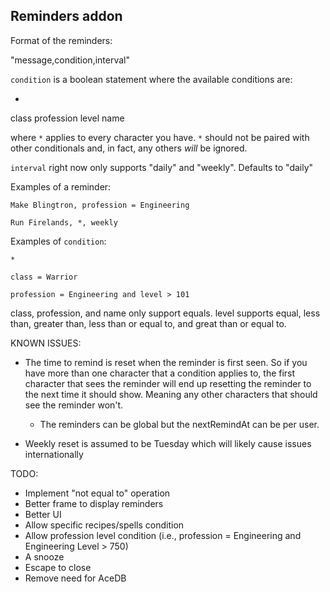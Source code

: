 ## Reminders addon

Format of the reminders:

"message,condition,interval"

`condition` is a boolean statement where the available conditions are:

*
class
profession
level
name

where `*` applies to every character you have.  `*` should not be paired with other conditionals and, in fact, any others _will_ be ignored.

`interval` right now only supports "daily" and "weekly".  Defaults to "daily"

Examples of a reminder:

    Make Blingtron, profession = Engineering

    Run Firelands, *, weekly

Examples of `condition`:

    *

    class = Warrior

    profession = Engineering and level > 101


class, profession, and name only support equals.  level supports equal, less than, greater than, less than or equal to, and great than or equal to.


KNOWN ISSUES:

* The time to remind is reset when the reminder is first seen.  So if you have more than one character that a condition applies
  to, the first character that sees the reminder will end up resetting the reminder to the next time it should show. Meaning
  any other characters that should see the reminder won't.

  * The reminders can be global but the nextRemindAt can be per user.

* Weekly reset is assumed to be Tuesday which will likely cause issues internationally

TODO:

* Implement "not equal to" operation
* Better frame to display reminders
* Better UI
* Allow specific recipes/spells condition
* Allow profession level condition (i.e., profession = Engineering and Engineering Level > 750)
* A snooze
* Escape to close
* Remove need for AceDB
